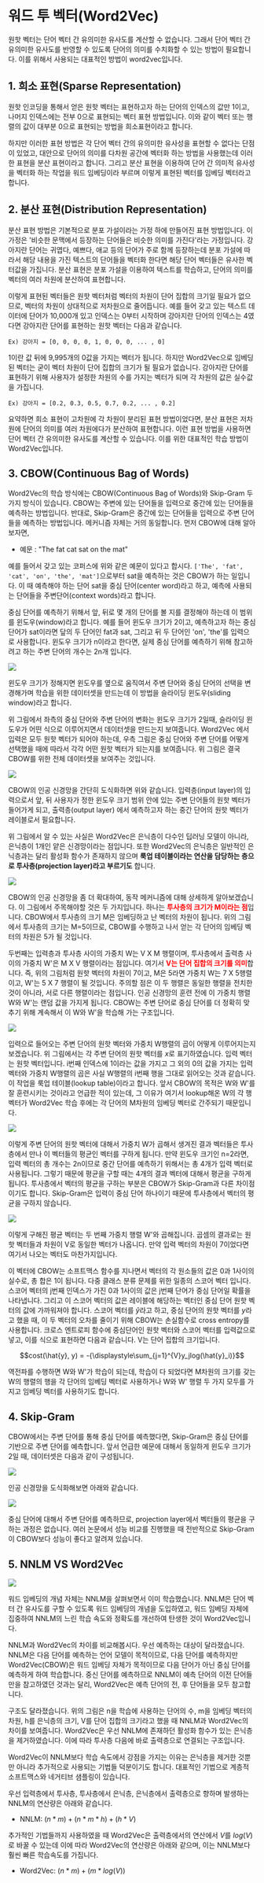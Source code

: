 # 워드 투 벡터(Word2Vec)

원핫 벡터는 단어 벡터 간 유의미한 유사도를 계산할 수 없습니다. 그래서 단어 벡터 간 유의미한 유사도를 반영할 수 있도록 단어의 의미를 수치화할 수 있는 방법이 필요합니다. 이를 위해서 사용되는 대표적인 방법이 word2vec입니다.

## 1. 희소 표현(Sparse Representation)
원핫 인코딩을 통해서 얻은 원핫 벡터는 표현하고자 하는 단어의 인덱스의 값만 1이고, 나머지 인덱스에는 전부 0으로 표현되는 벡터 표현 방법입니다. 이와 같이 벡터 또는 행렬의 값이 대부분 0으로 표현되는 방법을 희소표현이라고 합니다.

하지만 이러한 표현 방법은 각 단어 벡터 간의 유의미한 유사성을 표현할 수 없다는 단점이 있었고, 대안으로 단어의 의미를 다차원 공간에 벡터화 하는 방법을 사용했는데 이러한 표현을 분산 표현이라고 합니다. 그리고 분산 표현을 이용하여 단어 간 의미적 유사성을 벡터화 하는 작업을 워드 임베딩이라 부르며 이렇게 표현된 벡터를 임베딩 벡터라고 합니다.

## 2. 분산 표현(Distribution Representation)
분산 표현 방법은 기본적으로 분포 가설이라는 가정 하에 만들어진 표현 방법입니다. 이 가정은 '비슷한 문맥에서 등장하는 단어들은 비슷한 의미를 가진다'라는 가정입니다. 강아지란 단어는 귀엽다, 예쁘다, 애교 등의 단어가 주로 함께 등장하는데 분포 가설에 따라서 해당 내용을 가진 텍스트의 단어들을 벡터화 한다면 해당 단어 벡터들은 유사한 벡터값을 가집니다. 분산 표현은 분포 가설을 이용하여 텍스트를 학습하고, 단어의 의미를 벡터의 여러 차원에 분산하여 표현합니다.

이렇게 표현된 벡터들은 원핫 벡터처럼 벡터의 차원이 단어 집합의 크기일 필요가 없으므로, 벡터의 차원이 상대적으로 저차원으로 줄어듭니다. 예를 들어 갖고 있는 텍스트 데이터에 단어가 10,000개 있고 인덱스는 0부터 시작하며 강아지란 단어의 인덱스는 4였다면 강아지란 단어를 표현하는 원핫 벡터는 다음과 같습니다.

```
Ex) 강아지 = [0, 0, 0, 0, 1, 0, 0, 0, ... , 0]
```

1이란 값 뒤에 9,995개의 0값을 가지는 벡터가 됩니다. 하지만 Word2Vec으로 임베딩 된 벡터는 굳이 벡터 차원이 단어 집합의 크기가 될 필요가 없습니다. 강아지란 단어를 표현하기 위해 사용자가 설정한 차원의 수를 가지는 벡터가 되며 각 차원의 값은 실수값을 가집니다.

```
Ex) 강아지 = [0.2, 0.3, 0.5, 0.7, 0.2, ... , 0.2]
```

요약하면 희소 표현이 고차원에 각 차원이 분리된 표현 방법이었다면, 분산 표현은 저차원에 단어의 의미를 여러 차원에다가 분산하여 표현합니다. 이런 표현 방법을 사용하면 단어 벡터 간 유의미한 유사도를 계산할 수 있습니다. 이를 위한 대표적인 학습 방법이 Word2Vec입니다.

## 3. CBOW(Continuous Bag of Words)
Word2Vec의 학습 방식에는 CBOW(Continuous Bag of Words)와 Skip-Gram 두 가지 방식이 있습니다. CBOW는 주변에 있는 단어들을 입력으로 중간에 있는 단어들을 예측하는 방법입니다. 반대로, Skip-Gram은 중간에 있는 단어들을 입력으로 주변 단어들을 예측하는 방법입니다. 메커니즘 자체는 거의 동일합니다. 먼저 CBOW에 대해 알아보자면,

- 예문 : "The fat cat sat on the mat"

예를 들어서 갖고 있는 코퍼스에 위와 같은 예문이 있다고 합시다. `['The', 'fat', 'cat', 'on', 'the', 'mat']`으로부터 sat을 예측하는 것은 CBOW가 하는 일입니다. 이 때 예측해야 하는 단어 sat을 중심 단어(center word)라고 하고, 예측에 사용되는 단어들을 주변단어(context words)라고 합니다.

중심 단어를 예측하기 위해서 앞, 뒤로 몇 개의 단어를 볼 지를 결정해야 하는데 이 범위를 윈도우(window)라고 합니다. 예를 들어 윈도우 크기가 2이고, 예측하고자 하는 중심 단어가 sat이라면 닾의 두 단어인 fat과 sat, 그리고 뒤 두 단어인 'on', 'the'를 입력으로 사용합니다. 윈도우 크기가 n이라고 한다면, 실제 중심 단어를 예측하기 위해 참고하려고 하는 주변 단어의 개수는 2n개 입니다.

<img src="./images_for_markdown/CBOW.png">

윈도우 크기가 정해지면 윈도우를 옆으로 움직여서 주변 단어와 중심 단어의 선택을 변경해가며 학습을 위한 데이터셋을 만드는데 이 방법을 슬라이딩 윈도우(sliding window)라고 합니다.

위 그림에서 좌측의 중심 단어와 주변 단어의 변화는 윈도우 크기가 2일때, 슬라이딩 윈도우가 어떤 식으로 이루어지면서 데이터셋을 만드는지 보여줍니다. Word2Vec 에서 입력은 모두 원핫 벡터가 되어야 하는데, 우측 그림은 중심 단어와 주변 단어를 어떻게 선택했을 때에 따라서 각각 어떤 원핫 벡터가 되는지를 보여줍니다. 위 그림은 결국 CBOW를 위한 전체 데이터셋을 보여주는 것입니다.

<img src="./images_for_markdown/CBOW_network.png">

CBOW의 인공 신경망을 간단히 도식화하면 위와 같습니다. 입력층(input layer)의 입력으로서 앞, 뒤 사용자가 정한 윈도우 크기 범위 안에 있는 주변 단어들의 원핫 벡터가 들어가게 되고, 출력층(output layer) 에서 예측하고자 하는 중간 단어의 원핫 벡터가 레이블로서 필요합니다.

위 그림에서 알 수 있는 사실은 Word2Vec은 은닉층이 다수인 딥러닝 모델이 아니라, 은닉층이 1개인 얕은 신경망이라는 점입니다. 또한 Word2Vec의 은닉층은 일반적인 은닉층과는 달리 활성화 함수가 존재하지 않으며 **룩업 테이블이라는 연산을 담당하는 층으로 투사층(projection layer)라고 부르기도** 합니다.

<img src="./images_for_markdown/CBOW_detail.png">

CBOW의 인공 신경망을 좀 더 확대하여, 동작 메커니즘에 대해 상세하게 알아보겠습니다. 이 그림에서 주목해야할 것은 두 가지입니다. 하나는 <strong style="color: red;">투사층의 크기가 M이라는 점</strong>입니다. CBOW에서 투사층의 크기 M은 임베딩하고 난 벡터의 차원이 됩니다. 위의 그림에서 투사층의 크기는 M=5이므로, CBOW를 수행하고 나서 얻는 각 단어의 임베딩 벡터의 차원은 5가 될 것입니다.

두번째는 입력층과 투사층 사이의 가중치 W는 V X M 행렬이며, 투사층에서 출력층 사이의 가중치 W'은 M X V 행렬이라는 점입니다. 여기서 <strong style="color: red;">V는 단어 집합의 크기를 의미</strong>합니다. 즉, 위의 그림처럼 원핫 벡터의 차원이 7이고, M은 5라면 가중치 W는 7 X 5행렬이고, W'는 5 X 7 행렬이 될 것입니다. 주의할 점은 이 두 행렬은 동일한 행렬을 전치한 것이 아니라, 서로 다른 행렬이라는 점입니다. 인공 신경망의 훈련 전에 이 가중치 행렬 W와 W'는 랜덤 값을 가지게 됩니다. CBOW는 주변 단어로 중심 단어를 더 정확히 맞추기 위해 계속해서 이 W와 W'을 학습해 가는 구조입니다.

<img src="./images_for_markdown/calculate.png">

입력으로 들어오는 주변 단어의 원핫 벡터와 가중치 W행렬의 곱이 어떻게 이루어지는지 보겠습니다. 위 그림에서는 각 주변 단어의 원핫 벡터를 $x$로 표기하였습니다. 입력 벡터는 원핫 벡터입니다. i번째 인덱스에 1이라는 값을 가지고 그 외의 0의 값을 가지는 입력 벡터와 가중치 W행렬의 곱은 사실 W행렬의 i번째 행을 그대로 읽어오는 것과 같습니다. 이 작업을 룩업 테이블(lookup table)이라고 합니다. 앞서 CBOW의 목적은 W와 W'를 잘 훈련시키는 것이라고 언급한 적이 있는데, 그 이유가 여기서 lookup해온 W의 각 행벡터가 Word2Vec 학습 후에는 각 단어의 M차원의 임베딩 벡터로 간주되기 때문입니다.

<img src="./images_for_markdown/differ_cbow.png">

이렇게 주변 단어의 원핫 벡터에 대해서 가중치 W가 곱해서 생겨진 결과 벡터들은 투사층에서 만나 이 벡터들의 평균인 벡터를 구하게 됩니다. 만약 윈도우 크기인 n=2라면, 입력 벡터의 총 개수는 2n이므로 중간 단어를 예측하기 위해서는 총 4개가 입력 벡터로 사용됩니다. 그렇기 때문에 평균을 구할 때는 4개의 결과 벡터에 대해서 평균을 구하게 됩니다. 투사층에서 벡터의 평균을 구하는 부분은 CBOW가 Skip-Gram과 다른 차이점이기도 합니다. Skip-Gram은 입력이 중심 단어 하나이기 때문에 투사층에서 벡터의 평균을 구하지 않습니다.

<img src="./images_for_markdown/architecture.png">

이렇게 구해진 평균 벡터는 두 번째 가중치 행렬 W'와 곱해집니다. 곱셈의 결과로는 원핫 벡터들과 차원이 V로 동일한 벡터가 나옵니다. 만약 입력 벡터의 차원이 7이었다면 여기서 나오는 벡터도 마찬가지입니다.

이 벡터에 CBOW는 소프트맥스 함수를 지나면서 벡터의 각 원소들의 값은 0과 1사이의 실수로, 총 합은 1이 됩니다. 다중 클래스 분류 문제를 위한 일종의 스코어 벡터 입니다. 스코어 벡터의 j번째 인덱스가 가진 0과 1사이의 값은 j번째 단어가 중심 단어일 확률을 나타냅니다. 그리고 이 스코어 벡터의 값은 레이블에 해당하는 벡터인 중심 단어 원핫 벡터의 값에 가까워져야 합니다. 스코어 벡터를 $\hat{y}$라고 하고, 중심 단어의 원핫 벡터를 $y$라고 했을 때, 이 두 벡터의 오차를 줄이기 위해 CBOW는 손실함수로 cross entropy를 사용합니다. 크로스 엔트로피 함수에 중심단어인 원핫 벡터와 스코어 벡터를 입력값으로 넣고, 이를 식으로 표현하면 다음과 같습니다. V는 단어 집합의 크기입니다.

$$cost(\hat{y}, y) = -{\displaystyle\sum_{j=1}^{V}y_jlog(\hat{y}_i)}$$

역전파를 수행하면 W와 W'가 학습이 되는데, 학습이 다 되었다면 M차원의 크기를 갖는 W의 행렬의 행을 각 단어의 임베딩 벡터로 사용하거나 W와 W' 행렬 두 가지 모두를 가지고 임베딩 벡터를 사용하기도 합니다.

## 4. Skip-Gram
CBOW에서는 주변 단어를 통해 중심 단어를 예측했다면, Skip-Gram은 중심 단어를 기반으로 주변 단어를 예측합니다. 앞서 언급한 예문에 대해서 동일하게 윈도우 크기가 2일 때, 데이터셋은 다음과 같이 구성됩니다.

<img src="./images_for_markdown/Skipgram_dataset.png">

인공 신경망을 도식화해보면 아래와 같습니다.

<img src="./images_for_markdown/Skipgram_network.png">

중심 단어에 대해서 주변 단어를 예측하므로, projection layer에서 벡터들의 평균을 구하는 과정은 없습니다. 여러 논문에서 성능 비교를 진행했을 때 전반적으로 Skip-Gram이 CBOW보다 성능이 좋다고 알려져 있습니다.

## 5. NNLM VS Word2Vec

<img src="./images_for_markdown/nnlm_word2vec.png">

워드 임베딩의 개념 자체는 NNLM을 살펴보면서 이미 학습했습니다. NNLM은 단어 벡터 간 유사도를 구할 수 있도록 워드 임베딩의 개념을 도입하였고, 워드 임베딩 자체에 집중하여 NNLM의 느린 학습 속도와 정확도를 개선하여 탄생한 것이 Word2Vec입니다.

NNLM과 Word2Vec의 차이를 비교해봅시다. 우선 예측하는 대상이 달라졌습니다. NNLM은 다음 단어를 예측하는 언어 모델이 목적이므로, 다음 단어를 예측하지만 Word2Vec(CBOW)은 워드 임베딩 자체가 목적이므로 다음 단어가 아닌 중심 단어를 예측하게 하여 학습합니다. 중신 단어를 예측하므로 NNLM이 예측 단어의 이전 단어들만을 참고하였던 것과는 달리, Word2Vec은 예측 단어의 전, 후 단어들을 모두 참고합니다.

구조도 달라졌습니다. 위의 그림은 n을 학습에 사용하는 단어의 수, m을 임베딩 벡터의 차원, h를 은닉층의 크기, V를 단어 집합의 크기라고 했을 때 NNLM과 Word2Vec의 차이를 보여줍니다. Word2Vec은 우선 NNLM에 존재하던 활성화 함수가 있는 은닉층을 제거하였습니다. 이에 따라 투사층 다음에 바로 출력층으로 연결되는 구조입니다.

Word2Vec이 NNLM보다 학습 속도에서 강점을 가지는 이유는 은닉층을 제거한 것뿐만 아니라 추가적으로 사용되는 기법들 덕분이기도 합니다. 대표적인 기법으로 계층적 소프트맥스와 네거티브 샘플링이 있습니다.

우선 입력층에서 투사층, 투사층에서 은닉층, 은닉층에서 출력층으로 향하며 발생하는 NNLM의 연산량은 아래와 같습니다.
- NNLM: $(n*m)+(n*m*h)+(h*V)$

추가적인 기법들까지 사용하였을 때 Word2Vec은 출력층에서의 연산에서 $V$를 $log(V)$로 바꿀 수 있는데 이에 따라 Word2Vec의 연산량은 아래와 같으며, 이는 NNLM보다 훨씬 빠른 학습속도를 가집니다.
- Word2Vec: $(n*m)+(m*log(V))$